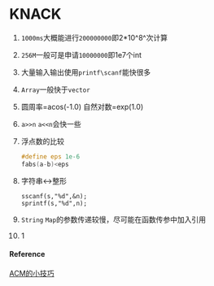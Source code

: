 # KNACK

1. `1000ms`大概能进行`200000000`即2*10^8^次计算

2. `256M`一般可是申请`10000000`即1e7个int

3. 大量输入输出使用`printf\scanf`能快很多

4. `Array`一般快于`vector`

5. 圆周率=acos(-1.0)
   自然对数=exp(1.0)

6. `a>>n` `a<<n`会快一些

7. 浮点数的比较

   ```c++
   #define eps 1e-6
   fabs(a-b)<eps
   ```

8. 字符串<->整形

   ```
   sscanf(s,"%d",&n);
   sprintf(s,"%d",n);
   ```

9. `String` `Map`的参数传递较慢，尽可能在函数传参中加入引用

10. 1

#### Reference

[ACM的小技巧](https://blog.csdn.net/power721/article/details/4503056)

